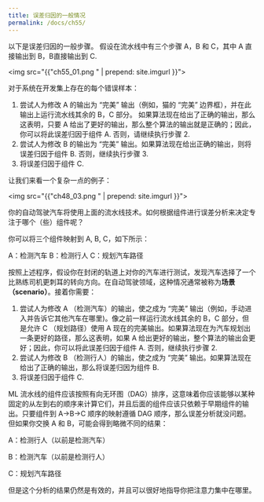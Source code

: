 ```yaml
---
title: 误差归因的一般情况
permalink: /docs/ch55/
---
```


以下是误差归因的一般步骤。 假设在流水线中有三个步骤 A，B 和 C，其中 A 直接输出到 B，B直接输出到 C.

<img src="{{"ch55_01.png " | prepend: site.imgurl }}">

对于系统在开发集上存在的每个错误样本：

1. 尝试人为修改 A 的输出为 “完美” 输出（例如，猫的 “完美” 边界框），并在此输出上运行流水线其余的 B，C 部分。 如果算法现在给出了正确的输出，那么这表明，只要 A 给出了更好的输出，那么整个算法的输出就是正确的；因此，你可以将此误差归因于组件 A. 否则，请继续执行步骤 2.
2. 尝试人为修改 B 的输出为 “完美” 输出。如果算法现在给出正确的输出，则将误差归因于组件 B. 否则，继续执行步骤 3.
3. 将误差归因于组件 C.

让我们来看一个复杂一点的例子：

<img src="{{"ch48_03.png " | prepend: site.imgurl }}">

你的自动驾驶汽车将使用上面的流水线技术。如何根据组件进行误差分析来决定专注于哪个（些）组件呢？

你可以将三个组件映射到 A, B, C，如下所示：

A：检测汽车
B：检测行人
C：规划汽车路径

按照上述程序，假设你在封闭的轨道上对你的汽车进行测试，发现汽车选择了一个比熟练司机更刺耳的转向方向。在自动驾驶领域，这种情况通常被称为**场景（scenario）**。接着你需要：

1. 尝试人为修改 A （检测汽车）的输出，使之成为 “完美” 输出（例如，手动进入并告诉它其他汽车在哪里)。像之前一样运行流水线其余的 B，C 部分，但是允许 C （规划路径）使用 A 现在的完美输出。如果算法现在为汽车规划出一条更好的路径，那么这表明，如果 A 给出更好的输出，整个算法的输出会更好；因此，你可以将此误差归因于组件 A. 否则，继续执行步骤 2.
2. 尝试人为修改 B （检测行人）的输出，使之成为 “完美” 输出。如果算法现在给出了正确的输出，那么将误差归因为组件 B.
3. 将误差归因于组件 C.

ML 流水线的组件应该按照有向无环图（DAG）排序，这意味着你应该能够以某种固定的从左到右的顺序来计算它们，并且后面的组件应该只依赖于早期组件的输出。只要组件到 A->B->C 顺序的映射遵循 DAG 顺序，那么误差分析就没问题。但如果你交换 A 和 B，可能会得到略微不同的结果：

A：检测行人（以前是检测汽车）

B：检测汽车（以前是检测行人）

C：规划汽车路径

但是这个分析的结果仍然是有效的，并且可以很好地指导你把注意力集中在哪里。
